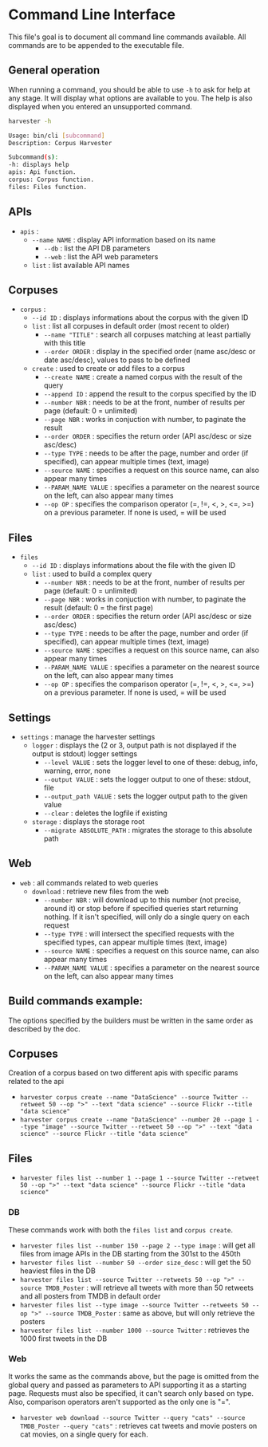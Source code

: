# Command Line Interface

This file's goal is to document all command line commands available. All commands are to be appended to the executable file.

## General operation
When running a command, you should be able to use `-h` to ask for help at any stage. It will display what options are available to you. The help is also displayed when you entered an unsupported command.

```sh
harvester -h

Usage: bin/cli [subcommand]
Description: Corpus Harvester

Subcommand(s):
-h: displays help
apis: Api function.
corpus: Corpus function.
files: Files function.
```

## APIs
- `apis` :
    - `--name NAME` : display API information based on its name
        - `--db` : list the API DB parameters
        - `--web` : list the API web parameters
    - `list` : list available API names

## Corpuses
- `corpus` :
    - `--id ID` : displays informations about the corpus with the given ID
    - `list` : list all corpuses in default order (most recent to older)
        - `--name "TITLE"` : search all corpuses matching at least partially with this title
        - `--order ORDER` : display in the specified order (name asc/desc or date asc/desc), values to pass to be defined
    - `create` : used to create or add files to a corpus
        - `--create NAME` : create a named corpus with the result of the query
        - `--append ID` : append the result to the corpus specified by the ID
        - `--number NBR` : needs to be at the front, number of results per page (default: 0 = unlimited)
        - `--page NBR` : works in conjuction with number, to paginate the result
        - `--order ORDER` : specifies the return order (API asc/desc or size asc/desc)
        - `--type TYPE` : needs to be after the page, number and order (if specified), can appear multiple times (text, image)
        - `--source NAME` : specifies a request on this source name, can also appear many times
        - `--PARAM_NAME VALUE` : specifies a parameter on the nearest source on the left, can also appear many times
        - `--op OP` : specifies the comparison operator (=, !=, <, >, <=, >=) on a previous parameter. If none is used, = will be used

## Files
- `files`
    - `--id ID` : displays informations about the file with the given ID
    - `list` : used to build a complex query
        - `--number NBR` : needs to be at the front, number of results per page (default: 0 = unlimited)
        - `--page NBR` : works in conjuction with number, to paginate the result (default: 0 = the first page)
        - `--order ORDER` : specifies the return order (API asc/desc or size asc/desc)
        - `--type TYPE` : needs to be after the page, number and order (if specified), can appear multiple times (text, image)
        - `--source NAME` : specifies a request on this source name, can also appear many times
        - `--PARAM_NAME VALUE` : specifies a parameter on the nearest source on the left, can also appear many times
        - `--op OP` : specifies the comparison operator (=, !=, <, >, <=, >=) on a previous parameter. If none is used, = will be used

## Settings
- `settings` : manage the harvester settings
    - `logger` : displays the (2 or 3, output path is not displayed if the output is stdout) logger settings
        - `--level VALUE` : sets the logger level to one of these: debug, info, warning, error, none
        - `--output VALUE` : sets the logger output to one of these: stdout, file
        - `--output_path VALUE` : sets the logger output path to the given value
        - `--clear` : deletes the logfile if existing
    - `storage` : displays the storage root
        - `--migrate ABSOLUTE_PATH` : migrates the storage to this absolute path

## Web
- `web` : all commands related to web queries
    - `download` : retrieve new files from the web
        - `--number NBR` : will download up to this number (not precise, around it) or stop before if specified queries start returning nothing. If it isn't specified, will only do a single query on each request
        - `--type TYPE` : will intersect the specified requests with the specified types, can appear multiple times (text, image)
        - `--source NAME` : specifies a request on this source name, can also appear many times
        - `--PARAM_NAME VALUE` : specifies a parameter on the nearest source on the left, can also appear many times


## Build commands example:
The options specified by the builders must be written in the same order as described by the doc.

## Corpuses 
Creation of a corpus based on two different apis with specific params related to the api
- `harvester corpus create --name "DataScience" --source Twitter --retweet 50 --op ">" --text "data science" --source Flickr --title "data science"`
- `harvester corpus create --name "DataScience" --number 20 --page 1 --type "image" --source Twitter --retweet 50 --op ">" --text "data science" --source Flickr --title "data science"`

## Files

- `harvester files list --number 1 --page 1 --source Twitter --retweet 50 --op ">" --text "data science" --source Flickr --title "data science"`


### DB
These commands work with both the `files list` and `corpus create`.

- `harvester files list --number 150 --page 2 --type image` : will get all files from image APIs in the DB starting from the 301st to the 450th
- `harvester files list --number 50 --order size_desc` : will get the 50 heaviest files in the DB
- `harvester files list --source Twitter --retweets 50 --op ">" --source TMDB_Poster` : will retrieve all tweets with more than 50 retweets and all posters from TMDB in default order
- `harvester files list --type image --source Twitter --retweets 50 --op ">" --source TMDB_Poster` : same as above, but will only retrieve the posters
- `harvester files list --number 1000 --source Twitter` : retrieves the 1000 first tweets in the DB

### Web
It works the same as the commands above, but the page is omitted from the global query and passed as parameters to API supporting it as a starting page. Requests must also be specified, it can't search only based on type. Also, comparison operators aren't supported as the only one is "=".

- `harvester web download --source Twitter --query "cats" --source TMDB_Poster --query "cats"` : retrieves cat tweets and movie posters on cat movies, on a single query for each.
